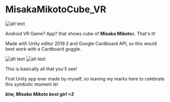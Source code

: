 # MisakaMikotoCube_VR
 
![alt text](https://github.com/timingsniper/MisakaMikotoCube_VR/blob/main/%E5%BE%AE%E4%BF%A1%E5%9B%BE%E7%89%87_20220315230226.jpg)

Android VR Game? App? that shows cube of **Misaka Mikoto**s. That's it!

Made with Unity editor 2019.3 and Google Cardboard API, so this would best work with a Cardboard goggle.

![alt text](https://github.com/timingsniper/MisakaMikotoCube_VR/blob/main/%E5%BE%AE%E4%BF%A1%E5%9B%BE%E7%89%87_20220315230242.jpg)
![alt text](https://github.com/timingsniper/MisakaMikotoCube_VR/blob/main/%E5%BE%AE%E4%BF%A1%E5%9B%BE%E7%89%87_202203152302421.jpg)

This is basically all that you'll see!

First Unity app ever made by myself, so leaving my marks here to celebrate this symbolic moment lel

***btw, Misaka Mikoto best girl <3***

